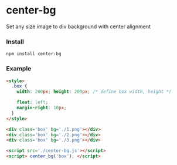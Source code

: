 # center-bg
Set any size image to div background with center alignment

### Install

```npm install center-bg```

### Example

```html
<style>
  .box {
    width: 200px; height: 200px; /* define box width, height */

    float: left;
    margin-right: 10px;
  }
</style>

<div class='box' bg='./1.png'></div>
<div class='box' bg='./2.png'></div>
<div class='box' bg='./3.png'></div>

<script src='./center-bg.js'></script>
<script> center_bg('box'); </script>
```
